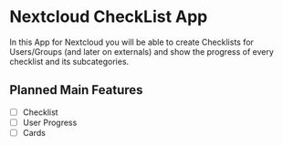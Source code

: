 # Nextcloud CheckList App

In this App for Nextcloud you will be able to create Checklists for Users/Groups (and later on externals) and show the progress of every checklist and its subcategories.

## Planned Main Features
  - [ ] Checklist
  - [ ] User Progress
  - [ ] Cards
